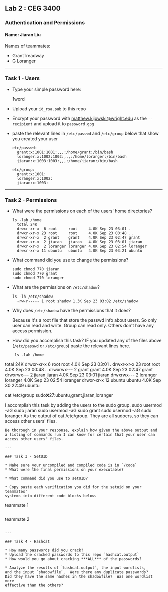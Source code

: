 
## Lab 2 : CEG 3400

### Authentication and Permissions

#### Name: Jiaran Liu

Names of teammates:
* GrantTreadway
* G Loranger

---

### Task 1 - Users

* Type your simple password here:

  1word
 
* Upload your `id_rsa.pub` to this repo
* Encrypt your password with matthew.kijowski@wright.edu as the `--recipient` and upload it to `password.gpg`
* paste the relevant lines in `/etc/passwd` and `/etc/group` below that show you created your user
  ```
  etc/passwd:
    grant:x:1001:1001:,,,:/home/grant:/bin/bash
    loranger:x:1002:1002:,,,:/home/loranger:/bin/bash
    jiaran:x:1003:1003:,,,:/home/jiaran:/bin/bash

  etc/group:
    grant:x:1001:
    loranger:x:1002:
    jiaran:x:1003:

  ```

---

### Task 2 - Permissions

* What were the permissions on each of the users' home directories?
  ```
  ls -lah /home
    total 24K
    drwxr-xr-x  6 root     root     4.0K Sep 23 03:01 .
    drwxr-xr-x 23 root     root     4.0K Sep 23 00:48 ..
    drwxr-xr-x  2 grant    grant    4.0K Sep 23 02:47 grant
    drwxr-xr-x  2 jiaran   jiaran   4.0K Sep 23 03:01 jiaran
    drwxr-xr-x  2 loranger loranger 4.0K Sep 23 02:54 loranger
    drwxr-xr-x 11 ubuntu   ubuntu   4.0K Sep 23 03:21 ubuntu

  ```
* What command did you use to change the permissions?
  ```
  sudo chmod 770 jiaran
  sudo chmod 770 grant
  sudo chmod 770 loranger

  ```
* What are the permissions on `/etc/shadow`?
  ```
  ls -lh /etc/shadow
    -rw-r----- 1 root shadow 1.3K Sep 23 03:02 /etc/shadow
  ```
* Why does `/etc/shadow` have the permissions that it does?

  Because it's a root file that store the passwd info about users. So only user can read and write. Group can read only. Others don't have any access permission.

* How did you accomplish this task?  IF you updated any of the files above
  (`/etc/passwd` or `/etc/group`) paste the relevant lines here.  
  ```
   ls -lah /home
total 24K
drwxr-xr-x  6 root     root     4.0K Sep 23 03:01 .
drwxr-xr-x 23 root     root     4.0K Sep 23 00:48 ..
drwxrwx---  2 grant    grant    4.0K Sep 23 02:47 grant
drwxrwx---  2 jiaran   jiaran   4.0K Sep 23 03:01 jiaran
drwxrwx---  2 loranger loranger 4.0K Sep 23 02:54 loranger
drwxr-xr-x 12 ubuntu   ubuntu   4.0K Sep 30 22:49 ubuntu
   
   cat /etc/group
sudo:x:27:ubuntu,grant,jiaran,loranger

I accomplish this task by adding the users to the sudo group. 
sudo usermod -aG sudo jiaran
sudo usermod -aG sudo grant
sudo usermod -aG sudo loranger
As the output of cat /etc/group. They are all sudoers, so they can access other users' files.
  ```
  Be thorough in your response, explain how given the above output and 
  a listing of commands run I can know for certain that your user can 
  access other users' files.

---

### Task 3 - SetUID

* Make sure your uncompiled and compiled code is in `/code`
* What were the final permissions on your executable?
  ```
  ```
* What command did you use to setUID?
  ```
  ```
* Copy paste each verification you did for the setuid on your teammates'
  systems into different code blocks below.
  ```
  teammate 1
  ```
  ```
  teammate 2
  ```

---

### Task 4 - Hashcat

* How many passwords did you crack?
* Upload the cracked passwords to this repo `hashcat.output`
* How would you go about cracking ***ALL*** of the passwords?

* Analyze the results of `hashcat.output`, the input wordlists, 
  and the input `shadowfile`.  Were there any duplicate passwords?
  Did they have the same hashes in the shadowfile?  Was one wordlist more
  effective than the others?

